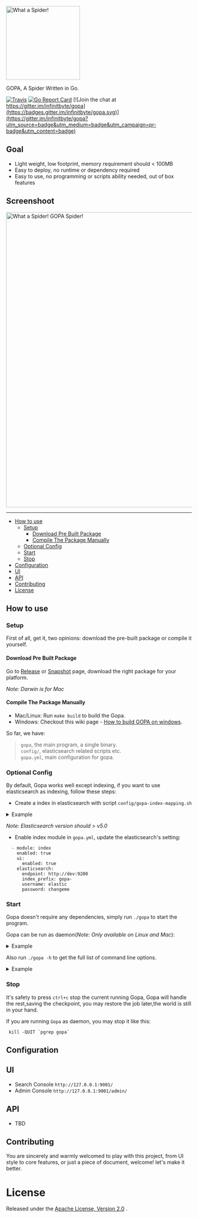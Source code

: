<img width="200" alt="What a Spider!" src="https://raw.githubusercontent.com/infinitbyte/gopa/master/static/assets/img/logo.svg?sanitize=true">

GOPA, A Spider Written in Go.

[![Travis](https://travis-ci.org/infinitbyte/gopa.svg?branch=master)](https://travis-ci.org/infinitbyte/gopa)
[![Go Report Card](https://goreportcard.com/badge/github.com/infinitbyte/gopa)](https://goreportcard.com/report/github.com/infinitbyte/gopa)
[![Join the chat at https://gitter.im/infinitbyte/gopa](https://badges.gitter.im/infinitbyte/gopa.svg)](https://gitter.im/infinitbyte/gopa?utm_source=badge&utm_medium=badge&utm_campaign=pr-badge&utm_content=badge)


## Goal

* Light weight, low footprint, memory requirement should < 100MB
* Easy to deploy, no runtime or dependency required
* Easy to use, no programming or scripts ability needed, out of box features


## Screenshoot

<img width="800" alt="What a Spider! GOPA Spider!" src="https://raw.githubusercontent.com/infinitbyte/gopa/master/docs/assets/img/screenshot/2017.10.20_v0.9.gif">


---


- [How to use](#how-to-use)
  - [Setup](#setup)
    - [Download Pre Built Package](#download-pre-built-package)
    - [Compile The Package Manually](#compile-the-package-manually)
  - [Optional Config](#optional-config)
  - [Start](#start)
  - [Stop](#stop)
- [Configuration](#configuration)
- [UI](#ui)
- [API](#api)
- [Contributing](#contributing)
- [License](#license)



## How to use

### Setup

First of all, get it, two opinions: download the pre-built package or compile it yourself.

#### Download Pre Built Package

Go to [Release](https://github.com/infinitbyte/gopa/releases) or [Snapshot](https://github.com/infinitbyte/gopa-snapshot/releases) page, download the right package for your platform.

_Note: Darwin is for Mac_

#### Compile The Package Manually

- Mac/Linux: Run `make build` to build the Gopa. <br/>
- Windows:  Checkout this wiki page - [How to build GOPA on windows](https://github.com/infinitbyte/gopa/wiki/How-to-build-GOPA-on-windows).

So far, we have:

> `gopa`, the main program, a single binary.<br/>
> `config/`, elasticsearch related scripts etc.<br/>
> `gopa.yml`, main configuration for gopa.<br/>


### Optional Config

By default, Gopa works well except indexing, if you want to use elasticsearch as indexing, follow these steps:

- Create a index in elasticsearch with script `config/gopa-index-mapping.sh`
<p><details>
  <summary>Example</summary>
  <pre>curl -XPUT "http://localhost:9200/gopa-index" -H 'Content-Type: application/json' -d'
{
  "mappings": {
    "doc": {
      "properties": {
        "host": {
            "type": "keyword",
            "ignore_above": 256
        },
        "snapshot": {
          "properties": {
            "bold": {
              "type": "text"
            },
            "url": {
              "type": "keyword",
              "ignore_above": 256
            },
            "content_type": {
              "type": "keyword",
              "ignore_above": 256
            },
            "file": {
              "type": "keyword",
              "ignore_above": 256
            },
            "h1": {
              "type": "text"
            },
            "h2": {
              "type": "text"
            },
            "h3": {
              "type": "text"
            },
            "h4": {
              "type": "text"
            },
            "hash": {
              "type": "keyword",
              "ignore_above": 256
            },
            "id": {
              "type": "keyword",
              "ignore_above": 256
            },
            "images": {
              "properties": {
                "external": {
                  "properties": {
                    "label": {
                      "type": "text"
                    },
                    "url": {
                      "type": "keyword",
                      "ignore_above": 256
                    }
                  }
                },
                "internal": {
                  "properties": {
                    "label": {
                      "type": "text"
                    },
                    "url": {
                      "type": "keyword",
                      "ignore_above": 256
                    }
                  }
                }
              }
            },
            "italic": {
              "type": "text"
            },
            "links": {
              "properties": {
                "external": {
                  "properties": {
                    "label": {
                      "type": "text"
                    },
                    "url": {
                      "type": "keyword",
                      "ignore_above": 256
                    }
                  }
                },
                "internal": {
                  "properties": {
                    "label": {
                      "type": "text"
                    },
                    "url": {
                      "type": "keyword",
                      "ignore_above": 256
                    }
                  }
                }
              }
            },
            "path": {
              "type": "keyword",
              "ignore_above": 256
            },
            "sim_hash": {
              "type": "keyword",
              "ignore_above": 256
            },
            "lang": {
              "type": "keyword",
              "ignore_above": 256
            },
            "size": {
              "type": "long"
            },
            "text": {
              "type": "text"
            },
            "title": {
              "type": "text",
              "fields": {
                "keyword": {
                  "type": "keyword"
                }
              }
            },
            "version": {
              "type": "long"
            }
          }
        },
        "task": {
          "properties": {
            "breadth": {
              "type": "long"
            },
            "created": {
              "type": "date"
            },
            "depth": {
              "type": "long"
            },
            "id": {
              "type": "keyword",
              "ignore_above": 256
            },
            "original_url": {
              "type": "keyword",
              "ignore_above": 256
            },
            "reference_url": {
              "type": "keyword",
              "ignore_above": 256
            },
            "schema": {
              "type": "keyword",
              "ignore_above": 256
            },
            "status": {
              "type": "integer"
            },
            "updated": {
              "type": "date"
            },
            "url": {
              "type": "keyword",
              "ignore_above": 256
            }
          }
        }
      }
    }
  }
}'</pre>
</details></p>

_Note: Elasticsearch version should > v5.0_

- Enable index module in `gopa.yml`, update the elasticsearch's setting:
```
  - module: index
    enabled: true
    ui:
      enabled: true
    elasticsearch:
      endpoint: http://dev:9200
      index_prefix: gopa-
      username: elastic
      password: changeme
```
</details></p>


### Start

Gopa doesn't require any dependencies, simply run `./gopa` to start the program.

Gopa can be run as daemon(_Note: Only available on Linux and Mac_):
<p><details>
  <summary>Example</summary>
  <pre>
➜  gopa git:(master) ✗ ./bin/gopa --daemon
  ________ ________ __________  _____
 /  _____/ \_____  \\______   \/  _  \
/   \  ___  /   |   \|     ___/  /_\  \
\    \_\  \/    |    \    |  /    |    \
 \______  /\_______  /____|  \____|__  /
        \/         \/                \/
[gopa] 0.10.0_SNAPSHOT
///last commit: 99616a2, Fri Oct 20 14:04:54 2017 +0200, medcl, update version to 0.10.0 ///

[10-21 16:01:09] [INF] [instance.go:23] workspace: data/gopa/nodes/0
[gopa] started.</pre>
</details></p>

Also run `./gopa -h` to get the full list of command line options.
<p><details>
  <summary>Example</summary>
  <pre>
➜  gopa git:(master) ✗ ./bin/gopa -h
  ________ ________ __________  _____
 /  _____/ \_____  \\______   \/  _  \
/   \  ___  /   |   \|     ___/  /_\  \
\    \_\  \/    |    \    |  /    |    \
 \______  /\_______  /____|  \____|__  /
        \/         \/                \/
[gopa] 0.10.0_SNAPSHOT
///last commit: 99616a2, Fri Oct 20 14:04:54 2017 +0200, medcl, update version to 0.10.0 ///

Usage of ./bin/gopa:
  -config string
    	the location of config file (default "gopa.yml")
  -cpuprofile string
    	write cpu profile to this file
  -daemon
    	run in background as daemon
  -debug
    	run in debug mode, wi
  -log string
    	the log level,options:trace,debug,info,warn,error (default "info")
  -log_path string
    	the log path (default "log")
  -memprofile string
    	write memory profile to this file
  -pidfile string
    	pidfile path (only for daemon)
  -pprof string
    	enable and setup pprof/expvar service, eg: localhost:6060 , the endpoint will be: http://localhost:6060/debug/pprof/ and http://localhost:6060/debug/vars</pre>
</details></p>


### Stop

It's safety to press `ctrl+c` stop the current running Gopa, Gopa will handle the rest,saving the checkpoint,
you may restore the job later,the world is still in your hand.

If you are running `Gopa` as daemon, you may stop it like this:

```
 kill -QUIT `pgrep gopa`
```

## Configuration

## UI

* Search Console `http://127.0.0.1:9001/`
* Admin Console  `http://127.0.0.1:9001/admin/`

## API

* TBD


## Contributing

You are sincerely and warmly welcomed to play with this project,
from UI style to core features,
or just a piece of document,
welcome! let's make it better.


License
=======
Released under the [Apache License, Version 2.0](https://github.com/infinitbyte/gopa/blob/master/LICENSE) .

